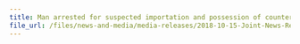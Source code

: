```yaml
---
title: Man arrested for suspected importation and possession of counterfeit bags, wallets and watches for the purpose of trade
file_url: /files/news-and-media/media-releases/2018-10-15-Joint-News-Release.pdf
---
```

